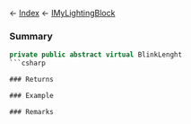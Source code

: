 ← [Index](Api-Index) ← [IMyLightingBlock](Sandbox.ModAPI.Ingame.IMyLightingBlock)

### Summary

```csharp
private public abstract virtual BlinkLenght
```csharp

### Returns

### Example

### Remarks

